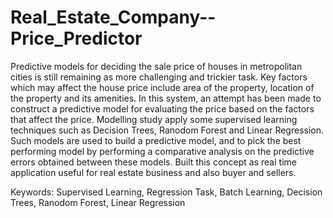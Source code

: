 # Real_Estate_Company--Price_Predictor

Predictive models for deciding the sale price of houses in metropolitan cities is still remaining as more challenging and trickier
task. Key factors which may affect the house price include area of the property, location of the property and its amenities. In this system, an attempt has been
made to construct a predictive model for evaluating the price based on the factors that affect the price. Modelling study apply
some supervised learning techniques such as Decision Trees, Ranodom Forest and Linear Regression. Such models are used to build a predictive
model, and to pick the best performing model by performing a comparative analysis on the predictive errors obtained between
these models. 
Built this concept as real time application useful for real estate business and also buyer and sellers.

Keywords: Supervised Learning,
          Regression Task,
          Batch Learning,
          Decision Trees, 
          Ranodom Forest,
          Linear Regression

